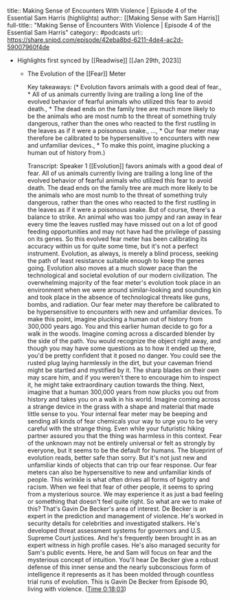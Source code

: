 title:: Making Sense of Encounters With Violence | Episode 4 of the Essential Sam Harris (highlights)
author:: [[Making Sense with Sam Harris]]
full-title:: "Making Sense of Encounters With Violence | Episode 4 of the Essential Sam Harris"
category:: #podcasts
url:: https://share.snipd.com/episode/42eba8bd-6211-4de4-ac2d-59007960f4de

- Highlights first synced by [[Readwise]] [[Jan 29th, 2023]]
	- The Evolution of the [[Fear]] Meter
	  
	  Key takeaways:
	  (* Evolution favors animals with a good deal of fear., * All of us animals currently living are trailing a long line of the evolved behavior of fearful animals who utilized this fear to avoid death., * The dead ends on the family tree are much more likely to be the animals who are most numb to the threat of something truly dangerous, rather than the ones who reacted to the first rustling in the leaves as if it were a poisonous snake., ..., * Our fear meter may therefore be calibrated to be hypersensitive to encounters with new and unfamiliar devices., * To make this point, imagine plucking a human out of history from.)
	  
	  Transcript:
	  Speaker 1
	  [[Evolution]] favors animals with a good deal of fear. All of us animals currently living are trailing a long line of the evolved behavior of fearful animals who utilized this fear to avoid death. The dead ends on the family tree are much more likely to be the animals who are most numb to the threat of something truly dangerous, rather than the ones who reacted to the first rustling in the leaves as if it were a poisonous snake. But of course, there's a balance to strike. An animal who was too jumpy and ran away in fear every time the leaves rustled may have missed out on a lot of good feeding opportunities and may not have had the privilege of passing on its genes. So this evolved fear meter has been calibrating its accuracy within us for quite some time, but it's not a perfect instrument. Evolution, as always, is merely a blind process, seeking the path of least resistance suitable enough to keep the genes going. Evolution also moves at a much slower pace than the technological and societal evolution of our modern civilization. The overwhelming majority of the fear meter's evolution took place in an environment when we were around similar-looking and sounding kin and took place in the absence of technological threats like guns, bombs, and radiation. Our fear meter may therefore be calibrated to be hypersensitive to encounters with new and unfamiliar devices. To make this point, imagine plucking a human out of history from 300,000 years ago. You and this earlier human decide to go for a walk in the woods. Imagine coming across a discarded blender by the side of the path. You would recognize the object right away, and though you may have some questions as to how it ended up there, you'd be pretty confident that it posed no danger. You could see the rusted plug laying harmlessly in the dirt, but your caveman friend might be startled and mystified by it. The sharp blades on their own may scare him, and if you weren't there to encourage him to inspect it, he might take extraordinary caution towards the thing. Next, imagine that a human 300,000 years from now plucks you out from history and takes you on a walk in his world. Imagine coming across a strange device in the grass with a shape and material that made little sense to you. Your internal fear meter may be beeping and sending all kinds of fear chemicals your way to urge you to be very careful with the strange thing. Even while your futuristic hiking partner assured you that the thing was harmless in this context. Fear of the unknown may not be entirely universal or felt as strongly by everyone, but it seems to be the default for humans. The blueprint of evolution reads, better safe than sorry. But it's not just new and unfamiliar kinds of objects that can trip our fear response. Our fear meters can also be hypersensitive to new and unfamiliar kinds of people. This wrinkle is what often drives all forms of bigotry and racism. When we feel that fear of other people, it seems to spring from a mysterious source. We may experience it as just a bad feeling or something that doesn't feel quite right. So what are we to make of this? That's Gavin De Becker's area of interest. De Becker is an expert in the prediction and management of violence. He's worked in security details for celebrities and investigated stalkers. He's developed threat assessment systems for governors and U.S. Supreme Court justices. And he's frequently been brought in as an expert witness in high profile cases. He's also managed security for Sam's public events. Here, he and Sam will focus on fear and the mysterious concept of intuition. You'll hear De Becker give a robust defense of this inner sense and the nearly subconscious form of intelligence it represents as it has been molded through countless trial runs of evolution. This is Gavin De Becker from Episode 90, living with violence. ([Time 0:18:03](https://share.snipd.com/snip/2575716f-ab33-4f92-804c-751f28df066f))